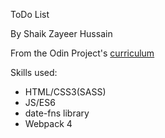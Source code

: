ToDo List

By Shaik Zayeer Hussain

From the Odin Project's [curriculum](https://www.theodinproject.com/courses/javascript/lessons/todo-list)

Skills used:

* HTML/CSS3(SASS)
* JS/ES6
* date-fns library
* Webpack 4